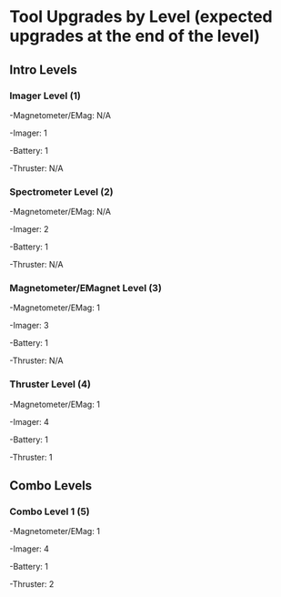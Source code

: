 # Tool Upgrades by Level (expected upgrades at the end of the level)
## Intro Levels
### Imager Level (1)
-Magnetometer/EMag: N/A

-Imager: 1

-Battery: 1

-Thruster: N/A

### Spectrometer Level (2)
-Magnetometer/EMag: N/A

-Imager: 2

-Battery: 1

-Thruster: N/A

### Magnetometer/EMagnet Level (3)
-Magnetometer/EMag: 1

-Imager: 3

-Battery: 1

-Thruster: N/A

### Thruster Level (4)
-Magnetometer/EMag: 1

-Imager: 4

-Battery: 1

-Thruster: 1

## Combo Levels
### Combo Level 1 (5)
-Magnetometer/EMag: 1

-Imager: 4

-Battery: 1

-Thruster: 2
